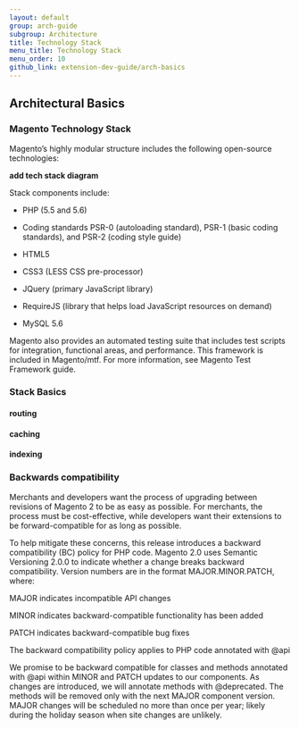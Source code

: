 ```yaml
---
layout: default
group: arch-guide
subgroup: Architecture
title: Technology Stack
menu_title: Technology Stack
menu_order: 10
github_link: extension-dev-guide/arch-basics
---
```

<h2>Architectural Basics</h2>

<h3>Magento Technology Stack</h3>
Magento’s highly modular structure includes the following open-source technologies:

<b> add tech stack diagram</b>

Stack components include:

* PHP (5.5 and 5.6)

* Coding standards PSR-0 (autoloading standard), PSR-1 (basic coding standards), and PSR-2 (coding style guide)

* HTML5

* CSS3 (LESS CSS pre-processor)

* JQuery (primary JavaScript library)

* RequireJS (library that helps load JavaScript resources on demand)

* MySQL 5.6

Magento also provides an automated testing suite that includes test scripts for integration, functional areas, and performance. This framework is included in Magento/mtf. For more information, see Magento Test Framework guide.<h3>Stack Basics</h3>
<h4>routing</h4>
<h4>caching</h4>

<h4>indexing</h4>


<h3>Backwards compatibility</h3>
Merchants and developers want the process of upgrading between revisions of Magento 2 to be as easy as possible. For merchants, the process must be cost-effective, while developers want their extensions to be forward-compatible for as long as possible.

To help mitigate these concerns, this release introduces a backward compatibility (BC) policy for PHP code. Magento 2.0 uses Semantic Versioning 2.0.0 to indicate whether a change breaks backward compatibility. Version numbers are in the format MAJOR.MINOR.PATCH, where:

MAJOR indicates incompatible API changes

MINOR indicates backward-compatible functionality has been added

PATCH indicates backward-compatible bug fixes

The backward compatibility policy applies to PHP code annotated with @api

We promise to be backward compatible for classes and methods annotated with @api within MINOR and PATCH updates to our components. As changes are introduced, we will annotate methods with @deprecated. The methods will be removed only with the next MAJOR component version. MAJOR changes will be scheduled no more than once per year; likely during the holiday season when site changes are unlikely.






